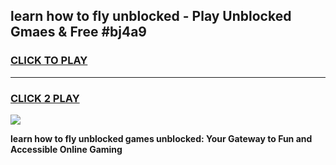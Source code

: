 
## learn how to fly unblocked - Play Unblocked Gmaes & Free #bj4a9
<h3>
<a href="https://news.freeplayer.one?title=learn_how_to_fly_unblocked&ref=26F">CLICK TO PLAY</a></h3>
<hr>

<h3>
<a href="https://news.freeplayer.one?title=learn_how_to_fly_unblocked&ref=26F">CLICK 2 PLAY</a>
  
</h3>

<a href="https://news.freeplayer.one?title=learn_how_to_fly_unblocked&ref=26F/"><img src="https://clearcache.store/games.png"></a>


**learn how to fly unblocked games unblocked: Your Gateway to Fun and Accessible Online Gaming**
